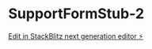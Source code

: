 # SupportFormStub-2

[Edit in StackBlitz next generation editor ⚡️](https://stackblitz.com/~/github.com/ItsmeBlackOps/SupportFormStub-2)